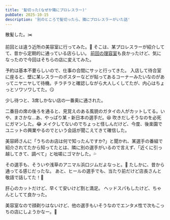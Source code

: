 ```yaml
---
title: '髪切った(なぜか隣にプロレスラー)'
pubDate: 2025-10-15
description: '別のところで髪切ったら、隣にプロレスラーがいた話'
---
```


散髪した。✂️

前回とは違う近所の美容室に行ってみた。💈
そこは、某プロレスラーが紹介してて、昔から定期的に通っている店らしい。
[前回の理容室](https://nawo.to/2025/07/20/haircut-log/)も良かったけど、気になったので今回はそちらの店に変えてみた。

予約は基本不要らしいので、仕事の合間にサッと行ってきた。
入店して待合室に座ると、壁に某レスラーのポスターなどが貼ってあるコーナーみたいなのがあってニヤニヤして待機。チラチラと確認しながら大人しくしてたが、内心はちょっとソワソワしてた。😏

少し待つと、3席しかない店の一番奥に通された。

二番目の席の後ろを通ると、見覚えのある風貌のガタイの人がカットしてる。いや、まさかな…あ、やっぱり某・新日本の選手だ。😆 吹きだしそうなのを必死にガマンした。😂
メイクしてないのでちょっと怪しんだけど、今度、後楽園でユニットの興業やるのでという会話が聞こえてきて確信した。

美容師さんに「うちのお店は何で知ったんですか?」と聞かれ、某選手の番組で紹介されてたから知ってたとは、隣に別の選手がいるので言えず、「近くに引っ越してきて、調べて」と咄嗟にゴマかした。💦

その選手も、そういや浅草のアニマル浜口ジムだよなっと。💪
たしかに、昔から通ってる感じだったな。
あと、ヒールの選手でも、当たり前だけど店長さんと敬語で話してた！👏

肝心のカットだけど、早くて安いけど割と満足。
ヘッドスパもしたけど、ちゃんとしてて良かった。

美容室なので顔剃りはないけど、他の選手もいそうなのでエンタメ性で次もこっちの店にしようかなー。🤔
